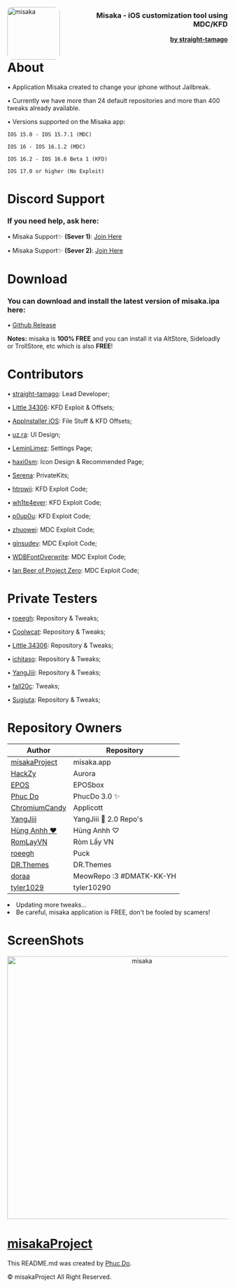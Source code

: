 <p align="left">
  <img align="left" height="120" src="https://cdn.discordapp.com/attachments/1157757093097521162/1181224754993184848/App_Store-removebg-preview.png" alt="misaka" style="float: left; border-radius: 10px;"/>
</p>
<h3 align="right">Misaka - iOS customization tool using MDC/KFD</h3> 
<div class="clear"></div>

<p  align="right" >
  <strong><a href="https://bento.me/straight-tamago">by straight-tamago</a></strong>
</p>
<div class="clear"></div>

#
About
======

• Application Misaka created to change your iphone without Jailbreak.

• Currently we have more than 24 default repositories and more than 400 tweaks already available.

• Versions supported on the Misaka app:

    IOS 15.0 - IOS 15.7.1 (MDC)

    IOS 16 - IOS 16.1.2 (MDC)

    IOS 16.2 - IOS 16.6 Beta 1 (KFD)

    IOS 17.0 or higher (No Exploit)

Discord Support
=======
<h3>If you need help, ask here:</h3>

• Misaka Support✨ **(Sever 1)**: [Join Here](https://discord.gg/KSExeZVAGX)

• Misaka Support✨ **(Sever 2)**: [Join Here](https://discord.gg/mVrPxY3X6W)

Download
======
<h3>You can download and install the latest version of misaka.ipa here: </h3>

• [Github Release](https://github.com/straight-tamago/misaka/releases/latest)

**Notes:** misaka is **100% FREE** and you can install it via AltStore, Sideloadly or TrollStore, etc which is also **FREE**!

Contributors
======
• [straight-tamago](https://twitter.com/straight_tamago): Lead Developer;

• [Little 34306](https://twitter.com/Little_34306): KFD Exploit & Offsets;

• [AppInstaller iOS](https://twitter.com/AppInstalleriOS): File Stuff & KFD Offsets;

• [uz.ra](https://twitter.com/ChromiumCandy): UI Design;

• [LeminLimez](https://twitter.com/LeminLimez): Settings Page;

• [haxi0sm](https://twitter.com/haxi0sm): Icon Design & Recommended Page;

• [Serena](https://twitter.com/CoreSerena): PrivateKits;

• [htrowii](https://twitter.com/htrowii): KFD Exploit Code;

• [wh1te4ever](https://twitter.com/wh1te4ever): KFD Exploit Code;

• [p0up0u](https://twitter.com/_p0up0u_): KFD Exploit Code;

• [zhuowei](https://twitter.com/zhuowei): MDC Exploit Code;

• [ginsudev](https://twitter.com/ginsudev): MDC Exploit Code;

• [WDBFontOverwrite](https://github.com/ginsudev/CVE-2022-46689): MDC Exploit Code;

• [Ian Beer of Project Zero](https://twitter.com/i41nbeer): MDC Exploit Code;

Private Testers
=====

• [roeegh](https://twitter.com/roeegh): Repository & Tweaks;

• [Coolwcat](https://twitter.com/coolwcat): Repository & Tweaks;

• [Little 34306](https://twitter.com/Little_34306): Repository & Tweaks;

• [ichitaso](https://twitter.com/ichitaso): Repository & Tweaks;

• [YangJiii](https://twitter.com/duongduong0908): Repository & Tweaks;

• [fall20c](https://twitter.com/fall20c): Tweaks;

• [Sugiuta](https://twitter.com/sugiuta): Repository & Tweaks;

Repository Owners
======
| Author | Repository |
| --- | --- |
| [misakaProject](https://discord.gg/KSExeZVAGX) | misaka.app |
| [HackZy](https://twitter.com/hackzy01) | Aurora |
| [EPOS](https://twitter.com/RealEPOS) | EPOSbox |
| [Phuc Do](https://twitter.com/dobabaophuc) | PhucDo 3.0 ✨ |
| [ChromiumCandy](https://twitter.com/ChromiumCandy) | Applicott |
| [YangJiii](https://twitter.com/duongduong0908) | YangJiii 🍉 2.0 Repo's |
| [Hùng Anhh ❤️](https://www.facebook.com/profile.php?id=100013250296791&mibextid=LQQJ4d) | Hùng Anhh ♡ |
| [RomLayVN](https://t.me/romlayvn) | Ròm Lầy VN |
| [roeegh](https://twitter.com/roeegh) | Puck |
| [DR.Themes](https://x.com/UAE_AD1001) | DR.Themes |
| [doraa](https://twitter.com/d0ra727) | MeowRepo :3 #DMATK-KK-YH |
| [tyler1029](https://discord.gg/bbJAqj7np5) | tyler10290 |


 <li>Updating more tweaks...</li>
 <li>Be careful, misaka application is FREE, don't be fooled by scamers!</li>

ScreenShots
==========

<p align="center">
  <img src="https://media.discordapp.net/attachments/1157757093097521162/1181245992822128640/out.png" alt="misaka" width="MISAKA" height="600"/>
</p>

[misakaProject](https://straight-tamago.github.io/misaka/Misaka/)
=============
This README.md was created by [Phuc Do](https://twitter.com/dobabaophuc). 

© misakaProject All Right Reserved.
